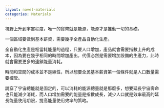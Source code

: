 ```yaml
---
layout: novel-materials
categories: Materials
---
```


視野上升到宇宙程度，唯一的貨幣就是能源，能源才是推動一切的基礎。  

一個區域要做到基本薪資，需要幾乎全產品自動化生產。  

全自動化生產是相當耗能量的過程，只要人口增加，產品就會需要指數上升的成本，因為要在幾乎相同的時間增加產出，代價必然是需要增加設備的生產力，此時就會需要更多的連鎖能量消耗。  

時間和空間的成本並不是線性，所以想要全民基本薪資第一個條件就是人口數量需要控管。  

說穿了宇宙總能就是固定的，可以消耗的能源總量就是那麼多，想要延長宇宙壽命也只能減少消耗，而人口增加需要的能量是指數成長，減少人口就是效率最高的延長能量使用期限，提高能量使用效率的策略。
